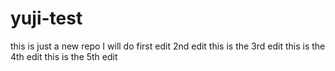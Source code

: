 # yuji-test
this is just a new repo
I will do first edit
2nd edit
this is the 3rd edit
this is the 4th edit
this is the 5th edit
